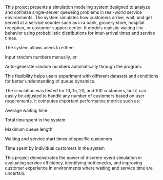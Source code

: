 This project presents a simulation modeling system designed to analyze and optimize single-server queueing problems in real-world service environments. The system simulates how customers arrive, wait, and get served at a service counter such as in a bank, grocery store, hospital reception, or customer support center. It models realistic waiting line behavior using probabilistic distributions for inter-arrival times and service times.

The system allows users to either:

Input random numbers manually, or

Auto-generate random numbers automatically through the program.

This flexibility helps users experiment with different datasets and conditions for better understanding of queue dynamics.

The simulation was tested for 10, 15, 20, and 100 customers, but it can easily be adjusted to handle any number of customers based on user requirements. It computes important performance metrics such as:

Average waiting time

Total time spent in the system

Maximum queue length

Waiting and service start times of specific customers

Time spent by individual customers in the system

This project demonstrates the power of discrete-event simulation in evaluating service efficiency, identifying bottlenecks, and improving customer experience in environments where waiting and service time are uncertain.
